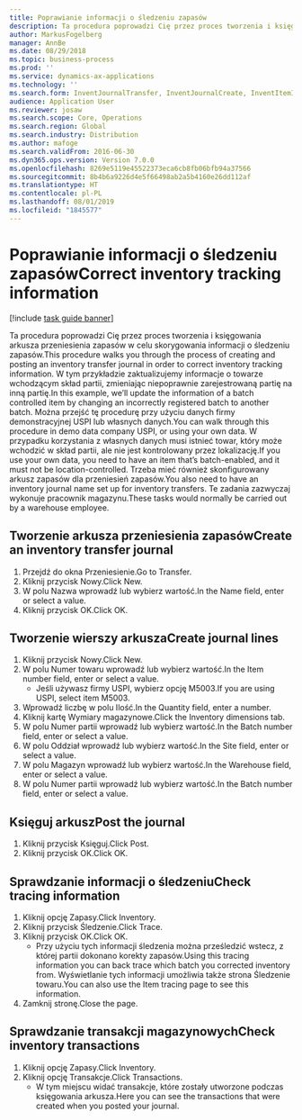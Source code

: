 ```yaml
---
title: Poprawianie informacji o śledzeniu zapasów
description: Ta procedura poprowadzi Cię przez proces tworzenia i księgowania arkusza przeniesienia zapasów w celu skorygowania informacji o śledzeniu zapasów.
author: MarkusFogelberg
manager: AnnBe
ms.date: 08/29/2018
ms.topic: business-process
ms.prod: ''
ms.service: dynamics-ax-applications
ms.technology: ''
ms.search.form: InventJournalTransfer, InventJournalCreate, InventItemIdLookupSimple, InventBatchIdLookup, InventLocationIdLookup, InventDimTracking, InventTrans
audience: Application User
ms.reviewer: josaw
ms.search.scope: Core, Operations
ms.search.region: Global
ms.search.industry: Distribution
ms.author: mafoge
ms.search.validFrom: 2016-06-30
ms.dyn365.ops.version: Version 7.0.0
ms.openlocfilehash: 8269e5119e45522373eca6cb8fb06bfb94a37566
ms.sourcegitcommit: 8b4b6a9226d4e5f66498ab2a5b4160e26dd112af
ms.translationtype: HT
ms.contentlocale: pl-PL
ms.lasthandoff: 08/01/2019
ms.locfileid: "1845577"
---
```

# <a name="correct-inventory-tracking-information"></a><span data-ttu-id="9a040-103">Poprawianie informacji o śledzeniu zapasów</span><span class="sxs-lookup"><span data-stu-id="9a040-103">Correct inventory tracking information</span></span>

[!include [task guide banner](../../includes/task-guide-banner.md)]

<span data-ttu-id="9a040-104">Ta procedura poprowadzi Cię przez proces tworzenia i księgowania arkusza przeniesienia zapasów w celu skorygowania informacji o śledzeniu zapasów.</span><span class="sxs-lookup"><span data-stu-id="9a040-104">This procedure walks you through the process of creating and posting an inventory transfer journal in order to correct inventory tracking information.</span></span> <span data-ttu-id="9a040-105">W tym przykładzie zaktualizujemy informacje o towarze wchodzącym skład partii, zmieniając niepoprawnie zarejestrowaną partię na inną partię.</span><span class="sxs-lookup"><span data-stu-id="9a040-105">In this example, we’ll update the information of a batch controlled item by changing an incorrectly registered batch to another batch.</span></span> <span data-ttu-id="9a040-106">Można przejść tę procedurę przy użyciu danych firmy demonstracyjnej USPI lub własnych danych.</span><span class="sxs-lookup"><span data-stu-id="9a040-106">You can walk through this procedure in demo data company USPI, or using your own data.</span></span> <span data-ttu-id="9a040-107">W przypadku korzystania z własnych danych musi istnieć towar, który może wchodzić w skład partii, ale nie jest kontrolowany przez lokalizację.</span><span class="sxs-lookup"><span data-stu-id="9a040-107">If you use your own data, you need to have an item that’s batch-enabled, and it must not be location-controlled.</span></span> <span data-ttu-id="9a040-108">Trzeba mieć również skonfigurowany arkusz zapasów dla przeniesień zapasów.</span><span class="sxs-lookup"><span data-stu-id="9a040-108">You also need to have an inventory journal name set up for inventory transfers.</span></span> <span data-ttu-id="9a040-109">Te zadania zazwyczaj wykonuje pracownik magazynu.</span><span class="sxs-lookup"><span data-stu-id="9a040-109">These tasks would normally be carried out by a warehouse employee.</span></span>


## <a name="create-an-inventory-transfer-journal"></a><span data-ttu-id="9a040-110">Tworzenie arkusza przeniesienia zapasów</span><span class="sxs-lookup"><span data-stu-id="9a040-110">Create an inventory transfer journal</span></span>
1. <span data-ttu-id="9a040-111">Przejdź do okna Przeniesienie.</span><span class="sxs-lookup"><span data-stu-id="9a040-111">Go to Transfer.</span></span>
2. <span data-ttu-id="9a040-112">Kliknij przycisk Nowy.</span><span class="sxs-lookup"><span data-stu-id="9a040-112">Click New.</span></span>
3. <span data-ttu-id="9a040-113">W polu Nazwa wprowadź lub wybierz wartość.</span><span class="sxs-lookup"><span data-stu-id="9a040-113">In the Name field, enter or select a value.</span></span>
4. <span data-ttu-id="9a040-114">Kliknij przycisk OK.</span><span class="sxs-lookup"><span data-stu-id="9a040-114">Click OK.</span></span>

## <a name="create-journal-lines"></a><span data-ttu-id="9a040-115">Tworzenie wierszy arkusza</span><span class="sxs-lookup"><span data-stu-id="9a040-115">Create journal lines</span></span>
1. <span data-ttu-id="9a040-116">Kliknij przycisk Nowy.</span><span class="sxs-lookup"><span data-stu-id="9a040-116">Click New.</span></span>
2. <span data-ttu-id="9a040-117">W polu Numer towaru wprowadź lub wybierz wartość.</span><span class="sxs-lookup"><span data-stu-id="9a040-117">In the Item number field, enter or select a value.</span></span>
    * <span data-ttu-id="9a040-118">Jeśli używasz firmy USPI, wybierz opcję M5003.</span><span class="sxs-lookup"><span data-stu-id="9a040-118">If you are using USPI, select item M5003.</span></span>  
3. <span data-ttu-id="9a040-119">Wprowadź liczbę w polu Ilość.</span><span class="sxs-lookup"><span data-stu-id="9a040-119">In the Quantity field, enter a number.</span></span>
4. <span data-ttu-id="9a040-120">Kliknij kartę Wymiary magazynowe.</span><span class="sxs-lookup"><span data-stu-id="9a040-120">Click the Inventory dimensions tab.</span></span>
5. <span data-ttu-id="9a040-121">W polu Numer partii wprowadź lub wybierz wartość.</span><span class="sxs-lookup"><span data-stu-id="9a040-121">In the Batch number field, enter or select a value.</span></span>
6. <span data-ttu-id="9a040-122">W polu Oddział wprowadź lub wybierz wartość.</span><span class="sxs-lookup"><span data-stu-id="9a040-122">In the Site field, enter or select a value.</span></span>
7. <span data-ttu-id="9a040-123">W polu Magazyn wprowadź lub wybierz wartość.</span><span class="sxs-lookup"><span data-stu-id="9a040-123">In the Warehouse field, enter or select a value.</span></span>
8. <span data-ttu-id="9a040-124">W polu Numer partii wprowadź lub wybierz wartość.</span><span class="sxs-lookup"><span data-stu-id="9a040-124">In the Batch number field, enter or select a value.</span></span>

## <a name="post-the-journal"></a><span data-ttu-id="9a040-125">Księguj arkusz</span><span class="sxs-lookup"><span data-stu-id="9a040-125">Post the journal</span></span>
1. <span data-ttu-id="9a040-126">Kliknij przycisk Księguj.</span><span class="sxs-lookup"><span data-stu-id="9a040-126">Click Post.</span></span>
2. <span data-ttu-id="9a040-127">Kliknij przycisk OK.</span><span class="sxs-lookup"><span data-stu-id="9a040-127">Click OK.</span></span>

## <a name="check-tracing-information"></a><span data-ttu-id="9a040-128">Sprawdzanie informacji o śledzeniu</span><span class="sxs-lookup"><span data-stu-id="9a040-128">Check tracing information</span></span>
1. <span data-ttu-id="9a040-129">Kliknij opcję Zapasy.</span><span class="sxs-lookup"><span data-stu-id="9a040-129">Click Inventory.</span></span>
2. <span data-ttu-id="9a040-130">Kliknij przycisk Śledzenie.</span><span class="sxs-lookup"><span data-stu-id="9a040-130">Click Trace.</span></span>
3. <span data-ttu-id="9a040-131">Kliknij przycisk OK.</span><span class="sxs-lookup"><span data-stu-id="9a040-131">Click OK.</span></span>
    * <span data-ttu-id="9a040-132">Przy użyciu tych informacji śledzenia można prześledzić wstecz, z której partii dokonano korekty zapasów.</span><span class="sxs-lookup"><span data-stu-id="9a040-132">Using this tracing information you can back trace which batch you corrected inventory from.</span></span>  <span data-ttu-id="9a040-133">Wyświetlanie tych informacji umożliwia także strona Śledzenie towaru.</span><span class="sxs-lookup"><span data-stu-id="9a040-133">You can also use the Item tracing page to see this information.</span></span>  
4. <span data-ttu-id="9a040-134">Zamknij stronę.</span><span class="sxs-lookup"><span data-stu-id="9a040-134">Close the page.</span></span>

## <a name="check-inventory-transactions"></a><span data-ttu-id="9a040-135">Sprawdzanie transakcji magazynowych</span><span class="sxs-lookup"><span data-stu-id="9a040-135">Check inventory transactions</span></span>
1. <span data-ttu-id="9a040-136">Kliknij opcję Zapasy.</span><span class="sxs-lookup"><span data-stu-id="9a040-136">Click Inventory.</span></span>
2. <span data-ttu-id="9a040-137">Kliknij opcję Transakcje.</span><span class="sxs-lookup"><span data-stu-id="9a040-137">Click Transactions.</span></span>
    * <span data-ttu-id="9a040-138">W tym miejscu widać transakcje, które zostały utworzone podczas księgowania arkusza.</span><span class="sxs-lookup"><span data-stu-id="9a040-138">Here you can see the transactions that were created when you posted your journal.</span></span>   

